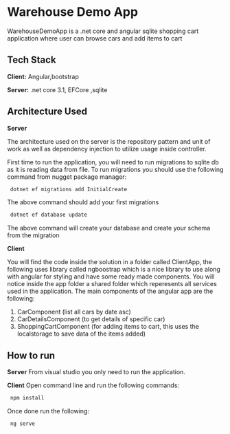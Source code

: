 
# Warehouse Demo App

WarehouseDemoApp is a .net core and angular sqlite shopping cart application where user can browse cars and add items to cart

## Tech Stack

**Client:** Angular,bootstrap

**Server:** .net core 3.1, EFCore ,sqlite

## Architecture Used

**Server**

The architecture used on the server is the repository pattern and unit of work as well as dependency injection to utilize usage inside controller.

First time to run the application, you will need to run migrations to sqlite db as it is reading data from file. To run migrations you should use the following command from nugget package manager:
```bash
 dotnet ef migrations add InitialCreate
```
The above command should add your first migrations

```bash
 dotnet ef database update
```
The above command will create your database and create your schema from the migration

**Client**

You will find the code inside the solution in a folder called ClientApp, the following uses library called ngboostrap which is a nice library to use along with angular for styling and have some ready made components. You will notice inside the app folder a shared folder which reperesents all services used in the application. The main components of the angular app are the following:

1. CarComponent (list all cars by date asc)
2. CarDetailsComponent (to get details of specific car)
3. ShoppingCartComponent (for adding items to cart, this uses the localstorage to save data of the items added)

## How to run

**Server**
 From visual studio you only need to run the application.

 **Client**
Open command line and run the following commands:

```bash
 npm install
```
Once done run the following:

```bash
 ng serve
```

